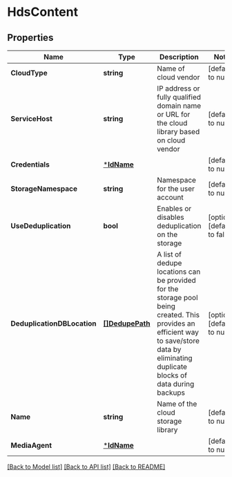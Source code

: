 # HdsContent

## Properties
Name | Type | Description | Notes
------------ | ------------- | ------------- | -------------
**CloudType** | **string** | Name of cloud vendor | [default to null]
**ServiceHost** | **string** | IP address or fully qualified domain name or URL for the cloud library based on cloud vendor | [default to null]
**Credentials** | [***IdName**](IdName.md) |  | [default to null]
**StorageNamespace** | **string** | Namespace for the user account | [default to null]
**UseDeduplication** | **bool** | Enables or disables deduplication on the storage | [optional] [default to false]
**DeduplicationDBLocation** | [**[]DedupePath**](DedupePath.md) | A list of dedupe locations can be provided for the storage pool being created. This provides an efficient way to save/store data by eliminating duplicate blocks of data during backups | [optional] [default to null]
**Name** | **string** | Name of the cloud storage library | [default to null]
**MediaAgent** | [***IdName**](IdName.md) |  | [default to null]

[[Back to Model list]](../README.md#documentation-for-models) [[Back to API list]](../README.md#documentation-for-api-endpoints) [[Back to README]](../README.md)

